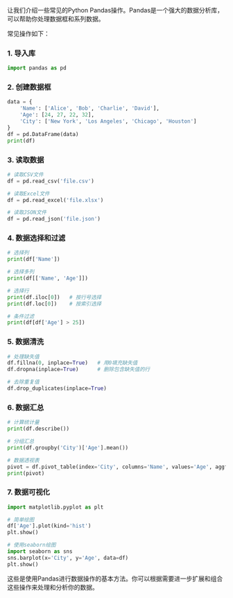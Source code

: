 让我们介绍一些常见的Python Pandas操作。Pandas是一个强大的数据分析库，可以帮助你处理数据框和系列数据。

常见操作如下：

### 1. 导入库
``` python
import pandas as pd
```
### 2. 创建数据框
``` python
data = {
    'Name': ['Alice', 'Bob', 'Charlie', 'David'],
    'Age': [24, 27, 22, 32],
    'City': ['New York', 'Los Angeles', 'Chicago', 'Houston']
}
df = pd.DataFrame(data)
print(df)
```
### 3. 读取数据
```python
# 读取CSV文件
df = pd.read_csv('file.csv')

# 读取Excel文件
df = pd.read_excel('file.xlsx')

# 读取JSON文件
df = pd.read_json('file.json')
```
### 4. 数据选择和过滤
```python
# 选择列
print(df['Name'])

# 选择多列
print(df[['Name', 'Age']])

# 选择行
print(df.iloc[0])   # 按行号选择
print(df.loc[0])    # 按索引选择

# 条件过滤
print(df[df['Age'] > 25])
```
### 5. 数据清洗
``` python
# 处理缺失值
df.fillna(0, inplace=True)   # 用0填充缺失值
df.dropna(inplace=True)      # 删除包含缺失值的行

# 去除重复值
df.drop_duplicates(inplace=True)
```
### 6. 数据汇总
``` python
# 计算统计量
print(df.describe())

# 分组汇总
print(df.groupby('City')['Age'].mean())

# 数据透视表
pivot = df.pivot_table(index='City', columns='Name', values='Age', aggfunc='mean')
print(pivot)
```
### 7. 数据可视化
``` python
import matplotlib.pyplot as plt

# 简单绘图
df['Age'].plot(kind='hist')
plt.show()

# 使用seaborn绘图
import seaborn as sns
sns.barplot(x='City', y='Age', data=df)
plt.show()
```
这些是使用Pandas进行数据操作的基本方法。你可以根据需要进一步扩展和组合这些操作来处理和分析你的数据。